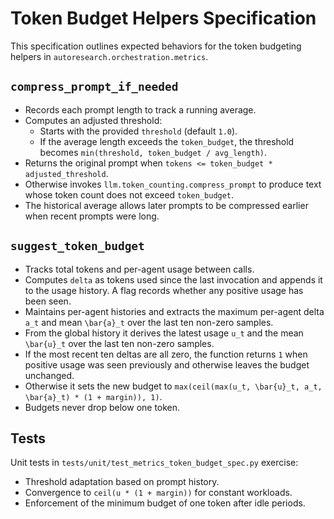 # Token Budget Helpers Specification

This specification outlines expected behaviors for the token budgeting
helpers in `autoresearch.orchestration.metrics`.

## `compress_prompt_if_needed`
- Records each prompt length to track a running average.
- Computes an adjusted threshold:
  - Starts with the provided `threshold` (default `1.0`).
  - If the average length exceeds the `token_budget`, the threshold becomes
    `min(threshold, token_budget / avg_length)`.
- Returns the original prompt when
  `tokens <= token_budget * adjusted_threshold`.
- Otherwise invokes `llm.token_counting.compress_prompt` to produce text
  whose token count does not exceed `token_budget`.
- The historical average allows later prompts to be compressed earlier when
  recent prompts were long.

## `suggest_token_budget`
- Tracks total tokens and per-agent usage between calls.
- Computes `delta` as tokens used since the last invocation and appends it
  to the usage history. A flag records whether any positive usage has been
  seen.
- Maintains per-agent histories and extracts the maximum per-agent
  delta `a_t` and mean `\bar{a}_t` over the last ten non-zero samples.
- From the global history it derives the latest usage `u_t` and the mean
  `\bar{u}_t` over the last ten non-zero samples.
- If the most recent ten deltas are all zero, the function returns `1` when
  positive usage was seen previously and otherwise leaves the budget
  unchanged.
- Otherwise it sets the new budget to
  `max(ceil(max(u_t, \bar{u}_t, a_t, \bar{a}_t) * (1 + margin)), 1)`.
- Budgets never drop below one token.

## Tests
Unit tests in `tests/unit/test_metrics_token_budget_spec.py` exercise:
- Threshold adaptation based on prompt history.
- Convergence to `ceil(u * (1 + margin))` for constant workloads.
- Enforcement of the minimum budget of one token after idle periods.

